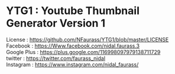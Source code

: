 # YTG1 : Youtube Thumbnail Generator Version 1
License : https://github.com/NFaurass/YTG1/blob/master/LICENSE
<br/>
Facebook : https://Www.facebook.com/nidal.faurass.3
<br/>
Google Plus : https://plus.google.com/116998097979138711729
<br/>
twitter : https://twitter.com/faurass_nidal
<br/>
Instagram : https://www.instagram.com/nidal_faurass/
